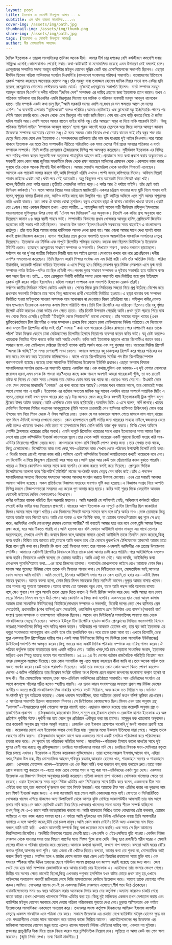 ```yaml
---
layout: post
title: ইত্তেফাক এ সোনালী দিনগুলো আমার -- ৯
subtitle: এক ঝাঁক তারকা সাংবাদিক....০২
cover-img: /assets/img/path.jpg
thumbnail-img: /assets/img/thumb.png
share-img: /assets/img/path.jpg
tags: [ইত্তেফাক এ সোনালী দিনগুলো আমার]
author: মীর মোসতাফিজ আহমেদ
---
```

দৈনিক ইত্তেফাক এ তারকা সাংবাদিকের তালিকা অনেক দীর্ঘ। আমার দীর্ঘ চার দশকের বেশি  কর্মজীবনে কমবেশি সবার সান্নিধ্যে এসেছি।ভালোবাসাও পেয়েছি সবার।কথা-কাটাকাটি বা মনোমালিন্য হয়েছে এমন উদাহরণ নেই বললেই চলে।
প্রেসক্লাবের সম্মানিত সদস্য মরহুম ব্যারিস্টার মইনুল হোসেন সুপ্রিম কোর্ট বার এসোসিয়েশনের সভাপতি ছিলেন।
এছাড়া দীর্ঘদিন ছিলেন পত্রিকা মালিকদের সংগঠন বিএসপি'র (বাংলাদেশ সংবাদপত্র পরিষদ) সভাপতি। 
বাংলাদেশের ইতিহাসে রেকর্ড স্হাপন করেছেন আনোয়ার হোসেন মঞ্জু।তাঁর মরহুম বাবা তফাজ্জল হোসেন মানিক মিয়ার সাথে বাপ-বেটার  ছবি রয়েছে প্রেসক্লাবের দোতলায়  গেস্টরুমের অনার বোর্ডে। দু'জনই প্রেসক্লাবের সভাপতি ছিলেন।
বার্তা সম্পাদক মরহুম  আবদুল বাতেন  বিএনপি'র দলীয় পত্রিকা "দৈনিক দেশ"  সম্পাদক এর দায়িত্ব গ্রহণের জন্য ইত্তেফাক ত্যাগ করেন।তখন এ পত্রিকার মালিকানা যায় বিএনপির এমপি মিরপুরের সিনেমা হল মালিক ও পরিবহন ব্যবসায়ী মরহুম আবদুল খালেকের হাতে।তাঁর সম্পর্কে একটা কথা চালু ছিল,"আমি সরকারি দলের এমপি না,যখন যে দল ক্ষমতায় আসে সে দলের এমপি।"এ ব্যবসায়ী এলাকায় "ভূমিখেকো" বলেও পরিচিত।আমার ছোটভাইর এক ক্লাসমেট বন্ধু ইঞ্জিনিয়ারিং পাসের পর সৌদি আরব চাকরি করে।সেখান থেকে এসে মিরপুরে পাঁচ কাঠা জমি কিনে।শেষ বার এসে বাড়ি করতে গিয়ে ঐ জমির হদিস পায়নি আর ৷ 
এমপি সাহেব আবার বাতেন ভাইর ঘনিষ্ঠ বন্ধু।তাঁর আমন্ত্রণে সাড়া না দিয়ে নাকি পারেননি তিনি। কিন্তু পত্রিকার প্রিন্টার্স লাইনে 'সম্পাদক আবদুল বাতেন' ছাপা শুরুর আগেই ঘরের ছেলেকে ঘরে ফিরে আসার আমন্ত্রণ জানান ইত্তেফাক সম্পাদক আনোয়ার হোসেন মঞ্জু।ঐ সময় সম্ভবত কোন বিরোধ দেখা দেয়ায় বাতেন ভাই তাঁর বন্ধুর শক্ত হাত ছেড়ে দিয়ে ফের যোগ দেন ইত্তেফাক এ।সম্পাদকদের তালিকায় তাঁর নাম বাদ যাওয়ায় দুই লাইন লিখলাম।পরে আরো থাকবে  ইত্তেফাক এর মতো দ্বৈত সম্পাদকীয় নীতিতে পরিচালিত এক সময় দেশের শীর্ষ প্রচার সংখ্যার পত্রিকার এ বার্তা সম্পাদক সম্পর্কে।
তিনি জাতীয় প্রেসক্লাবে ট্রেজারারসহ বিভিন্ন পদ অলংকৃত করেছেন। 
সুদীর্ঘকাল ইত্তেফাক এর বিভিন্ন পদে দায়িত্ব পালন করেন  সল্পভাষী দক্ষ অনুবাদক শাহাবুদ্দিন  আহমদ ভাই।প্রয়োজনে সত্য কথা প্রকাশ করায় অকুতোভয় এ সহকর্মী কোন কোন সময় জুনিয়র সহকর্মীকে বিপদ থেকে রক্ষা করেছেন মালিকের রোষানল থেকে।একসাথে কাজ করার সুবাদে তাঁর থেকে অনেক শিখেছি দীর্ঘ কর্মজীবনে।
আমার সোমন্দি আমেরিকা থেকে  ডানহিল সিগারেট এনেছেন। আমাকে এক প্যাকেট অফার করলে বলি,আমি সিগারেট ধরিনি এখনও।পাল্টা জবাব,কলিগদের দিবেন। অফিসে গিয়েই শাহাব ভাইকে একটা দেই।ঘন্টা পরে দেই আরেকটা। অল্প কিছুক্ষন পরে আরেকটা দিতে গিয়েই ধাক্কা খাই।বলেন,দ্বিতীয়টা দেয়া পর্যন্ত ভদ্রতা।তৃতীয়টা বেয়াদপির পর্যায়ে পড়ে।এ পর্যন্ত আর ঐ পর্যায়ে যাইনি। 
তাঁর ছোট ভাই  বিসিএস কর্মকর্তা।'৭৭ সালে আমার বিয়ের সময় চট্টগ্রামে ম্যাজিস্ট্রেট।একবার চট্রগ্রাম যাওয়ার জন্য ছুটি নিলে শাহাব ভাই বলেন,শ্বশুরের বাসার ঠিকানা দেন, আমিও ভাইর কাছে যাব কিছুদিন পর।ছুটি কাটিয়ে অফিসে এসে শুনি আমার শ্বশুরালয় নাকি একটা  বাজার। কত লোক ঐ বাসায় বোঝা মুসকিল।বস্তুত মেহমান ছাড়া ঐ বাসায় কোনদিন খাওয়া যায়না।ওরাই তো ১১জন।মাত্র একজন বিদেশে তখন।এত্তো আত্মীয়....
শাহাবুদ্দিন ভাই সাবেক মন্ত্রী  বীরউত্তম রফিকুল ইসলামের সাড়াজাগানো মুক্তিযুদ্ধের উপর লেখা বই "টেলস অব মিলিয়নস" এর অনুবাদক। বিদেশি এক কবির গ্রন্হ অনুবাদে হাত দিয়েছেন জানান ৮৪ বছর বয়সী শাহাব ভাই। 
সম্পাদকীয় বিভাগের প্রধান খোন্দকার আবদুর হামিদ,প্রেসিডেন্ট জিয়াউর রহমানের মন্ত্রী সভায় পাট মন্ত্রী ছিলেন।
আখতার উল আলম ছিলেন  বিএনপি সরকারের সময় বাহরাইন এ বাংলাদেশের রাস্ট্রদূত।
তাঁর হাত দিয়ে আমার বাবার ধর্মবিষয়ক অনেক লেখা ছাপা হয়।আর এজন্য আমার সাথে দেখা হলেই বাবার কথাই প্রথম জিজ্ঞেস করতেন। 
হাসান শাহরিয়ার প্রেস ক্লাবের সভাপতি ছাড়াও আন্তর্জাতিক সাংবাদিক সংগঠনের নেতৃত্ব 
দিয়েছেন। 
ইত্তেফাক এর নির্ভিক এবং দাপুটে রিপোর্টার শফিকুর রহমান।কয়েক দফা ছিলেন ডিইউজে'র ইত্তেফাক ইউনিট প্রধান। হয়েছেন প্রেসক্লাবের সাধারণ সম্পাদক ও সভাপতি।
 লিখতেন দারুণ , কথাও বলতেন ছাচাছোলা।
সর্বশেষ পর পর দু'বার জাতীয় নির্বাচনে বিজয়ী হয়ে হন আইন প্রনেতা।সেখানেও কথার ধার ধরে রেখেছিলেন।দলীয় এমপির সমালোচনা করেছেন। 
তিনি ছিলেন আরবি শিক্ষার সর্বোচ্চ এম এম 
ডিগ্রি ধারী।এটা তাঁর অতিরিক্ত ডিগ্রি। 
ফরিদা ইয়াসমিন, কয়েকটি পত্রিকা মাড়িয়ে ইত্তেফাক এ এসে স্হিতু হন।বিভিন্ন সেকশন ঘুরে  নিউজ সেকশনে এসে যুগ্ম বার্তা সম্পাদক  পর্যন্ত উঠেন--যদিও তা ছিল প্রতিকী পদ।পরপর দুবার সাধারণ সম্পাদক ও দুইবার সভাপতি হয়ে অফিসে কাজ করা সম্ভব ছিল না।তাই.... 
তবে প্রেসক্লাবে নির্বাহী কমিটির সদস্য থেকে সভাপতি  পদে নির্বাচিত হয়ে  ক্লাব ইতিহাসে রেকর্ড সৃষ্টি করেন ফরিদা ইয়াসমিন। 
মহিলা সাধারণ সম্পাদক এবং সভাপতি হিসাবেও রেকর্ড তাঁরই।  
সর্বশেষ জাতীয় নির্বাচনে মহিলা কোটায় এমপি হন।
শেষের দিকে ক্লাব নির্বাচনের সচ্ছতা নিয়ে প্রশ্ন উঠেছে।বিশেষ করে প্রথমবার সভাপতি নির্বাচনে তার সাথে ভিন্ন প্যানেলের প্রার্থী সেক্রেটারী নির্বাচিত  হওয়ায়।এ ছাড়া বারবার যগ্ম সম্পাদক নির্বাচিত হওয়া  মাইনুলকে সাধারণ সম্পাদক পদে মনোনয়ন  না দেওয়ায়ও বিরূপ প্রতিক্রিয়া হয়।
শফিকুল কবির,নোনত খান ছদ্মনামে ইত্তেফাকে একসময় কলাম লিখে পরিচিতি পান।তিনি চীফ রিপোর্টার এর দায়িত্বেও ছিলেন।তাঁর বহু পৃষ্ঠার  রিপোর্ট এডিট করতেও রেজা ভাইর বেগ পেতে হতো।
তাঁর তিনটি উপন্যাস পেয়েছি আমি।প্রথম দুটো পড়তে গিয়ে মাঝ পথ থেকে ফিরে এসেছি।তৃতীয়টি "টিকাটুলি থেকে পিকাডেলি" ভালো লেগেছে। 
তাঁর সময়ের আবুল খায়ের (এখন ছুটিতে)বর্তমানে চীফ রিপোর্টার ও নগর সম্পাদক।প্রথমে বিনা বেতনে ঢাকা মেডিক্যালের নিউজ পাঠাতো।সে নিয়োগের কথা বললে চীফ রিপোর্টার কবির ভাই তাঁর" ভাষায় " কথা বলে খায়েরকে ঠেকিয়ে রাখতো।পরে চাপাচাপি করায় তাকে পাঁচশ' টাকা ফিক্সড বেতনে ঢাকা মেডিক্যালের রিপোর্টার হিসাবে  নিয়োগের ব্যবস্হা করেন কবির ভাই। বহু চেষ্টা করলেও খায়েরকে নিয়মিত স্টাফ করতে কবির ভাই  সন্মতি দেননি।কবির ভাই ইত্তেফাক ছাড়লে খায়ের রিপোর্টিংএ জয়েন করে।
 অপরাধ জগৎ এবং মেডিক্যাল সেক্টরের রিপোর্টে ব্যাপক খ্যাতি অর্জন করে এবং বহু পুরস্কার পায়।খায়েরের সিরিজ রিপোর্ট "আমরা কি খাচ্ছি?"সে সময় দেশব্যাপী সাড়া ফেলে। অপরাধ জগতের বহু চাঞ্চল্যকর রিপোর্ট করে খায়ের পাঠকের মন জয় করে।মন জয় করে ইত্তেফাক মালিকদেরও।
কালে খায়ের রিপোর্টারদের সর্বোচ্চ পদ চীফ রিপোর্টার/স্পেশাল করসপনডেন্ট হয়েছে।হয়েছে ঢাকা সাংবাদিক ইউনিয়নের  ইত্তেফাক ইউনিট প্রধানও।এছাড়া অপরাধ বিষয়ক সাংবাদিকদের সংগঠন ক্র্যাব-এর সভাপতি হয়েছে একাধিক বার।এক কথায়,পুলিশ এবং ডাক্তার--এ দুই পেশার লোকদের প্রয়োজন হয়না,এমন লোক কি পাওয়া যায়?এদের কাছে কাজ পড়লে অবশ্যই আমরা খায়েরকেই খুঁজি, তা যত রাতেই হউক বা দিনের যে কোন সময়।সেজন্য তার ফোনও কোন সময় বন্ধ থাকে না।ধরতেও সময় নেয় না।
টিএন্ডটি ফোন এবং সেল ফোনের মাঝামাঝি "পেজার" এর কথা কারো মনে আছে?।পেজার যখন বাজারে আসে, তার কোমরেই সবার আগে সোভা পায় এ যন্ত্রটি।
ইত্তেফাক এর বর্তমান অন্যতম মালিক মঞ্জু সাহেব একদিন খায়ের সম্পর্কে সাপ্তাহিক মিটিং এ বলেন,তোমরা সবাই যখন ঘুমাও খায়ের রাত ৩/৪ টায় আমারে ফোন করে,উওর  বঙ্গগামী ইত্তেফাকবাহী ট্রাক পুলিশ যমুনা ব্রীজের উপর আটক করেছে।আমি এসপিকে ফোন করে ছাড়িয়েছি।অন্যদিন মিটিং এ এসে বলেন, সর্দি লাগছে।খায়ের মেডিসিন বিশেষজ্ঞ পিজির অধ্যাপক আবদুল্লাহকে (যিনি সাবেক প্রধানমন্ত্রী শেখ হাসিনার ব্যক্তিগত চিকিৎসক) ফোন করে ঔষধের নাম নিয়ে পিয়ন ডেকে ঐ ঔষধ আনিয়ে নেয়।
ঢাকার যে সব ডাক্তারের সাক্ষাৎ পেতে মাসকে মাস লাগে,খায়ের বলে দিলে ঐদিনই ডাক্তার দেখানো যেতো। কোন হাসপাতালে রোগী ভর্তির জন্য খায়েরের সাহায্য চাইলে,স্বজনদের যেতে দেরী হলেও খায়েরের কখনও দেরি হতো না হাসপাতালে গিয়ে রোগি ভর্তির কাজ শুরু করতে।
ডিজি হেলথ অফিসে পোস্টিং ট্রান্সফারে  খায়েরের তদ্বির অব্যর্থ।
এমনি দাপুটে রিপোর্টার খায়েরের সাথে ওয়ান ইলেভেনের সময় আমার টক্কর লেগে যায় শ্রেফ কম্পিউটার ইনচার্জ কাওসারের ভুলে।তার থেকে আমি খায়েরের একটি পুরানো রিপোর্ট সংগ্রহ করি সাব-এডিটর নিয়োগের পরীক্ষা নেয়ার জন্য। কাওসারকে বলেও রাখি বিষয়টি গোপন রাখার জন্য ।তার লেখায় তথ্য থাকে, কিন্তু এলোমেলো। রিপোর্টারের কাজ তথ্য দেয়া,সাব-এডিটরের কাজ সেখান থেকে পাঠকের উপযোগী রিপোর্ট তৈরি করা।এ থিওরি মাথায় রেখেই আমরা কাজ করি।অফিসে এলেই  কম্পিউটার ইনচার্জ অযাচিতভাবে কথাটি খায়েরকে বলে দেয়।সে রিপোর্টিং এ গিয়ে কিছুক্ষন ছেঁচামেচি করে ক্ষান্ত হয়।আমি ছাড়া আর কেউ তার ছেঁচামেচির কারন বুঝতে পারেনি।
খায়ের এ বিষয়ে কোনদিনও আমার সাথে কথা বলেনি।যে কাজ করতে বলছি করে দিয়েছে। 
প্রেসক্লাব ভিত্তিক রিপোর্টারদের আলাদা করে 'রিপোর্টার্স ইউনিটি' নামের সংগঠনটি করার নেতৃত্ব দেন কবির ভাই।তাঁর এ পদক্ষেপ সাংবাদিকদের অন্যান্য বিভাগের সদস্যদের আলাদা আলাদা সংগঠন করতে উৎসাহ জোগায়। এখন তো সবারই আলাদা আলাদা অফিস হয়েছে। সকল প্রতিষ্ঠানের বিজ্ঞাপন সংগ্রহের যায়গাও সৃষ্টি করা হয়েছে।এ বিজ্ঞাপন সংগ্রহ নিয়ে আপত্তি বিভিন্ন মহলে।বিজ্ঞাপনদাতারা সময়মত এর কয়েক গুণ আদায় করে ছাড়ে।
কবির ভাই শুরুর দিকে ফেরদৌস আহমদ কোরেশী ভাইয়ের দৈনিক দেশবাংলায়ও লিখেছেন।  
কবির ভাইয়ের ব্যাপক পরিচিত ছিল সরকারি মহলেও। আমি সরকারি যে অফিসেই গেছি,
অধিকাংশ কর্মকর্তা পরিচয় পেয়েই কবির ভাইর খবর নিয়েছেন প্রথমেই।
খায়েরের আগে ইত্তেফাক এর দাপুটে ক্রাইম রিপোর্টার ছিল জাকারিয়া মিলন।আমার সাথে দারুণ খাতির।এক বিকালের শিফটে আমার সামনে বসে বলে চা'র অর্ডার দাও।দোস্ত তোমাকে কিন্তু আমার কাজটা করে দিতেই হবে।আমি তো অবাক এ বলে কি?কি কাজ, যা তোমার অসাধ্য?আমার প্রশ্ন শুনে সে প্রশ্ন করে, নরসিংদির এসপি মোখলেসুর রহমান তোমার  আত্মীয়? হ্যাঁ বলতেই আমার হাত ধরে বলে দোস্ত,তুমি আমার ইজ্জত রক্ষা করো, ঘরে আর টিকতে পারছি না।আমি হতভম্ব হয়ে বলি যেখানে আইজিপি হাসান মাহমুদ  এর সাথে তোমার দহরমমহরম, সেখানে এসপি কী।জবাবে মিলন বলে,আমাকে সামনে রেখেই আইজিপি তাকে তিনদিন ফোন করেছে,কিন্তু কাজ হয়নি।বিস্মিত হয়ে জানতে চাই,তাহলে আমি বললে হবে এটা কেমনে বুঝলা?সে টেলিফোনের হ্যান্ডসেট আমার হাতে দিয়ে বলে তুমি কথা বল।বিষয়টা কি বলো তো!
মিলনের ভাষ্য: তার শ্যালক এএসআই  নরসিংদীর এক প্রত্যন্ত উপজেলায় পোস্টিং। আমাদের নরসিংদী রিপোর্টার নিবারনকে দিয়ে তাকে ঢাকা আনার চেষ্টা করে পারিনি।পরে আইজিপিকে বললেও কাজ হয়নি।নিবারনকে এসপি বলেছে সে তোমার  আত্মীয়। আমি একটু দম নেই। আর ভাবছি, আইজিপির কথা মোখলেস শুনেনি?আমার কথা....এর মধ্যে মিলনের তাগাদা।
অপারেটর  মোখলেসকে লাইনে রেখে আমাকে ফোন দিল।সালাম আর শুভেচ্ছা বিনিময় শেষে তাকে বলি মিলনের শালার কথা।সে বিনীতভাবে বলে, মোসতাফিজ ভাই,আপনার ফোন আসবে আমি ভাবিনি। আমি ভেবেছি, তিনবার আইজিপি বলার পর যে কেস হয়নি,তা হবার নয়--এটাই মিলন সাহেব বুঝবেন। 
আমার বক্তব্য হলো, ফোন দিয়ে  মিলন সাহেবকে নিয়ে নরসিংদী আসেন।দুপুরে আমার বাসায় খাবেন।তার শালার গল্প শুনাবো আপনাকে।আমার বাসায় তো আপনার বন্ধুর বোন, যাকে আমি পছন্দ করি আপনার বাসায় বসে,সেও শুনবে।সব শুনে আপনি তাকে ছেড়ে দিতে বললে ঐ দিনই রিলিজ অর্ডার করে দেব।আমি আচ্ছা বলে ফোন ছেড়ে দিলাম।মিলন সব শুনে উঠে গেল।আর কোনদিন এ বিষয় কথা বলেনি।
একসময়ের ছাত্র নেতা আবুল কালাম আজাদ ঢাকা সাংবাদিক ইউনিয়নের( ডিইউজে)সাধারন সম্পাদক ও সভাপতি, বিরোধী দলের নেতা শেখ হাসিনার প্রেস সেক্রেটারি, প্রধানমন্ত্রীর (শেখ হাসিনা)প্রেস সেক্রেটারি, ওয়াশিংটন দূতাবাসে প্রেস মিনিস্টার এবং  বাসস'র(সরকারি বার্ত সংস্থা)  প্রধান সম্পাদক ও ব্যাবস্হাপনা পরিচালক ছিলেন।
আবেদ খান ডিইউজে'র সভাপতিসহ অন্যান্য পদে থেকে সাংবাদিকদের নেতৃত্ব দিয়েছেন।
আখতার ইউসূফ চীফ রিপোর্টার ছাড়াও জাতীয় প্রেসক্লাবের সিনিয়র সহসভাপতি হিসাবে ভারপ্রাপ্ত  সভাপতিসহ বিভিন্ন পদে দায়িত্ব পালন করেন।
স্বাধীনতার পর আকরাম হোসেন খান, তার বড় 
ভাই ইত্তেফাক এর বগুড়া সংবাদদাতা আমানুল্লাহ খান এমপি হলে তাঁর স্থলাভিষিক্ত হন।পরে তাকে ঢাকা আনা হয়।এখানে রিপোর্টিং,ডেস্ক ঘুরে একসময় চীফ রিপোর্টারের দায়িত্ব পান।একই সময় ইউনিয়নের বিভিন্ন পদ ডিঙ্গিয়ে ঢাকা সাংবাদিক ইউনিয়নের( ডিইউজে)সভাপতি পদ অলঙ্কৃত করেন।কিছু সময়ের জন্য একটি দৈনিক পত্রিকার সম্পাদক এর দায়িত্ব পালন করেন।ঐ পত্রিকা কর্তৃপক্ষ তাকে যাতায়াতের জন্য একটি গাড়িও দেয়।
আমির খসরু,মাঠ চষে বেড়ানো সাংবাদিক সংবাদ, ইত্তেফাক মাড়িয়ে এখন স্হিতু হয়েছে ভয়েষ অব আমেরিকায়।
২৫.১০.২৪ ইং দেশের বর্তমান রাজনৈতিক পরিস্থিতি বিশ্লেষণ করে খসরু ফেজবুকে মতামত দিয়েছে।তার কোন সাংবাদিক বন্ধু এতে মন্তব্য করেছেন কীনা জানি না।তবে অনেক পাঠক তার বক্তব্য সমর্থন করেন।কেউ তাকে পরামর্শও দিয়েছেন।
আমি তার বক্তব্যের কোন কোন অংশে দ্বিমত পোষণ করলেও দেশের এ জটিল পরিস্থিতিতে তার বিশ্লেষণ সংশ্লিষ্ট ব্যক্তিরা অংশ বিশেষ গ্রহণ করলো জনগণের যৎসামান্য কল্যাণ হলেই বা মন্দ   কী। 
মীর মোসতাফিজ আহমদ,ঢাকা সাব-এডিটরস কাউন্সিলের প্রতিষ্ঠাতা সভাপতি।সাব এডিটরদের সংগঠন এর আগে কমপক্ষে পাঁচবার গঠিত হলেও স্হায়ীত্ব পায়নি। এর প্রধান কারন সংবাদপত্রের অন্যতম প্রধান স্তম্ভ নিউজ ডেস্কের  কর্মবীর ও অতন্দ্র প্রহরী সাংবাদিকগন নিজ চাকরির ব্যাপারে যতটা সিরিয়াস, অন্য কাজে তত সিরিয়াস নয়।বর্তমানে সংগঠনটি দুই যুগ অতিক্রম করেছে। এজন্য ধন্যবাদ সহকর্মীদের, যারা অতীতের রেকর্ড ভংগে বলিষ্ঠ ভূমিকা রেখেছেন। 
 এ সংগঠনের সভাপতি ছিলেন কায়কোবাদ মিলনও।সে ডিইউজের কোষাধ্যক্ষও ছিল।মিলন এখন তার অনুবাদ গ্রন্থ  "মোসাদ"--ইসরায়েলের দুর্ধর্ষ গোয়েন্দা সংস্থার নামেই খ্যাত।এছাড়াও বাজারে রয়েছে তার কয়েকটি অনুবাদ গ্রন্থ ও রাজনৈতিক প্রকাশনা ।
রফিকুজ্জামান,কায়কোবাদ মিলন,মাসুদুল হক,ইকবাল হাসান ও রেজাউল হাসান ইত্তেফাক এর অঙ্গ প্রতিষ্ঠান পূর্বানীর স্টাফ।পূর্বানী বন্ধ হয়ে গেলে  মূল প্রতিষ্ঠানে একীভূত করা হয় তাদের।
মাসুদুল হক খ্যাতনামা অনুবাদক।তার কয়েকটি অনুবাদ গ্রন্থ পাঠক আকৃষ্ট করেছে। 
রেজাউল এবং ইকবাল প্রফেশনে থাকেনি,দু'জনই কানাডা প্রবাসী হয়ে যায়। কয়েকবার দেশে এলে ইত্তেফাক ভবনে দেখা দিয়ে যায়।দুজনের মধ্যে ইকবাল ইতিমধ্যে মারা গেছে। আল্লাহ তাকে বেহেশত নসিব করুন। 
রফিকুজ্জামান বহুকাল আগে অন্য একজনের সাথে একটি চলচ্চিত্র পরিচালনা করে পরিচালকের তকমা লাভ করে। সে সুবাদে হয় পরিচালক সমিতির সদস্য। সাংবাদিক--পরিচালক হিসাবে ভালো দাপটের সাথে দুই যুগের বেশী পার করছে বন্ধু রফিকুজ্জামান।চলচ্চিত্র সাংবাদিকদের মাথার মনি সে। চলচ্চিত্র বিষয়ক সভা-সেমিনারে বক্তৃতা দিয়ে চলছে এখনও।
ইত্তেফাক এ ছিলেন কয়েকজন মুক্তিযোদ্ধাও।
তারা হলেন:নজরুল ইসলাম,আবেদ খান, এহিয়া বখত,সিরাজ উল হক, মীর মোসতাফিজ আহমদ,শফিকুর রহমান,আকরাম হোসেন খান, শাহজাহান সরদার ও শাহজাহান রেজা।
খোন্দকার মোহাম্মদ খালেদ--ইত্তেফাক এর এক নীরব কর্মি।কথা বলতেন কম,কাজ করতেন দ্রুত।হাতে কাজ রেখে কখনো গল্প করতেন না--হাতে কাজ রেখে পেপার পড়া ও গল্প করা সাব-এডিটরদের একটা মুদ্রা দোষ।
একসময় ইত্তেফাক এর বিজ্ঞাপন বিভাগে অনুবাদের চাকরি করেছেন।প্রতিভা কখনো চাপা থাকেনা।খোন্দকার খালেদের ক্ষেত্রে তা হয়েছে।
ওয়ান ইলেভেনের সময় নতুন নিউজ এডিটর এসে সিনিয়রদের সাথে মিটিং করে বলেন, একজনকে চীফ সাব এডিটর করা হবে,তার পরামর্শে দু'জনকে করা হবে শিফট ইনচার্জ।পরে আমাকে চীফ সাব এডিটর করার পর দুজনের নাম চান শিফট ইনচার্জ করার জন্য। এ কথা জানাজানি হয়ে গেলে আমি বেকায়দায় পড়ে যাই।যোগ্যতা ও সিনিয়রিটিতে খোন্দকার খালেদ এগিয়ে থাকলেও অন্য ডিপার্টমেন্ট থেকে আসার যুক্তি দেখিয়ে আব্বাসউদ্দীন আফসারী তার নাম আগে রাখার দাবি করে।সে জানে ছোটখাট একটা বিষয় নিয়ে খোন্দকার খালেদের সাথে আমার শীতল সম্পর্ক যাচ্ছিলো তখন,কিন্তু সে এ-ও জানে আমি কম্প্রোমাইজ  করবো না।আমি বাস্তবতার নিরিখে তাকে বোঝানোর চেষ্টা করলাম, তোমার অস্থিরতা এ পদে কাজ করতে সমস্যা হবে।এ পর্যায়ে আমি  দুইজনের নাম নিউজ এডিটরকে বলায় তিনি আফসারীর ব্যাপারে এ বলে আপত্তি করেন,উনি তো চঞ্চল মানুষ।আমি কোন জবাব দেইনি।তিনি অন্য একজনের নাম দিতে বললে,আমি তাই করি।
এখানে আফসারী সম্পর্কে কিছু বলা প্রয়োজন মনে করছি।এক সময় সে ছিল আমাদের বিশ্ববিদ্যালয় রিপোর্টার। অর্থনীতি বিভাগের অত্যন্ত মেধাবী ছাত্র।এসএসসি ও এইচএসসিতে বৃত্তি পাওয়া।একদিন নিউজ সেকশন থেকে যাওয়ার সময় তার পিছনে প্যান্টের মধ্যে পিস্তল গুঁজে রাখা দেখি।কিন্তু ছাত্র রাজনীতি গরীব ঘরের এ মেধাবি ছেলের জীবন ও পরিবার ছারখার করে ছেড়েছে।আমাকে কখনো বড়ভাই, কখনো বাপ বলতো।বলতো আমি ঘরের বৌ'র কথাও শুনিনা,আপনার কথা শুনি। আর এজন্য বৌ খোঁটাও দিতো।বলতো, আমার কথা তো শুনবা না, মোসতাফিজ ভাই বললে ঠিকই শুনতা।
মহসিন হলে ৭ মার্ডার কেসে কয়েক বছর জেল খেটে জিয়াউর রহমানের সময় মুক্তি পায়।এক সময়ের স্পীকার গমির উদ্দিন প্রধানের ছেলে শফিউল আলম প্রধানের দল জাগপা করাই হয়েছে তার জন্য কাল।
জেল খেটে বের হয়ে বার্তা সম্পাদক রেজাভাইকে ধরে আবার চাকরি নেয় ইত্তেফাক এ।
এরইমধ্যে তার সংসার ভেংগে গেছে।দ্বিতীয় বার সংসার পেতে ভালোই ছিলো,কিন্তু এখনকার পপুলার হসপিটাল যখন বাটার মোড়ে প্রথম চালু হয়,ওখানে  পাইলসের অপারেশন পরবর্তী জটিলতায় শেষে  পিজি হাসপাতালের কেবিনে ইন্তেকাল করে। আল্লাহ তাকে বেহেশত নসিব করুন।আমিন।
খোন্দকার খালেদ সে-ই যে একসময় নিউজ  সেকশনে এসেছেন,শীর্ষ পদে উঠে ঠেকেছেন।
ওয়ানইলেভেনের সময় ৬০ বছর অতিক্রম করায় অনেককে বিদায় করে দেয় কর্তৃপক্ষ।অন্যান্য কারনেও চাকরি গেছে কারো কারো।তখন খোন্দকার খালেদকে নিউজ এডিটর করা হয়।কিন্তু দুই মালিকের একজন তখন দেশত্যাগ করায় এবং ব্যারিস্টার মইনুল হোসেন সরকারে যোগ দেয়ায় পত্রিকা পরিচালনায় শূন্যতা দেখা দেয়।চূড়ান্ত অস্হিরতার এক পর্যায়ে ইত্তেফাকের সাংবাদিকরা একযোগে পদত্যাগ করে। তখনকার অদক্ষ কর্তৃপক্ষ দিনকালের আমিরুল ইসলাম কাগজীর নেতৃত্বে একদল সাংবাদিক এনে পত্রিকা বের করে। সকালে ইত্তেফাক এর চেহারা দেখে ব্যারিস্টার মইনুল হোসেন ক্ষুব্ধ হন এবং পদত্যাগীদের নেতার সাথে আলোচন করে তাদের কাজে ফিরিয়ে আনেন।
ওয়ানইলেভেনের পর ইত্তেফাক এর মালিকানা আনোয়ার হোসেন মঞ্জুর হাতে এলেও খালেদ সাহেবই নিউজ এডিটরের দায়িত্ব পান, একবার নয় দুইবার।প্রথমবার গ্র্যাচুয়িটির টাকা দিয়ে তাকে বিদায় করেও পরে চুক্তিভিত্তিক নিয়োগ দেন।
স্মৃতিতে না আসা কেউ বাদ গেল ক্ষমা করবেন।
(স্মৃতি নির্ভর লেখা। তথ্য বিভ্রাট মার্জনীয়।)